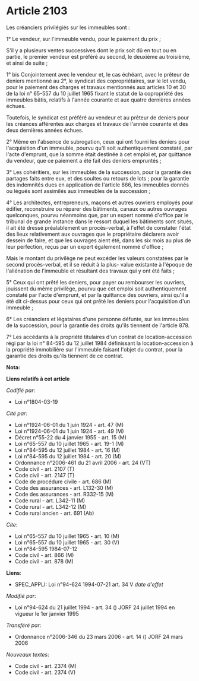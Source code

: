 # Article 2103

Les créanciers privilégiés sur les immeubles sont :

1° Le vendeur, sur l'immeuble vendu, pour le paiement du prix ;

S'il y a plusieurs ventes successives dont le prix soit dû en tout ou en partie, le premier vendeur est préféré au second, le
deuxième au troisième, et ainsi de suite ;

1° bis Conjointement avec le vendeur et, le cas échéant, avec le prêteur de deniers mentionné au 2°, le syndicat des
copropriétaires, sur le lot vendu, pour le paiement des charges et travaux mentionnés aux articles 10 et 30 de la loi n°
65-557 du 10 juillet 1965 fixant le statut de la copropriété des immeubles bâtis, relatifs à l'année courante et aux quatre
dernières années échues.

Toutefois, le syndicat est préféré au vendeur et au prêteur de deniers pour les créances afférentes aux charges et travaux de
l'année courante et des deux dernières années échues.

2° Même en l'absence de subrogation, ceux qui ont fourni les deniers pour l'acquisition d'un immeuble, pourvu qu'il soit
authentiquement constaté, par l'acte d'emprunt, que la somme était destinée à cet emploi et, par quittance du vendeur, que ce
paiement a été fait des deniers empruntés ;

3° Les cohéritiers, sur les immeubles de la succession, pour la garantie des partages faits entre eux, et des soultes ou
retours de lots ; pour la garantie des indemnités dues en application de l'article 866, les immeubles donnés ou légués sont
assimilés aux immeubles de la succession ;

4° Les architectes, entrepreneurs, maçons et autres ouvriers employés pour édifier, reconstruire ou réparer des bâtiments,
canaux ou autres ouvrages quelconques, pourvu néanmoins que, par un expert nommé d'office par le tribunal de grande instance
dans le ressort duquel les bâtiments sont situés, il ait été dressé préalablement un procès-verbal, à l'effet de constater
l'état des lieux relativement aux ouvrages que le propriétaire déclarera avoir dessein de faire, et que les ouvrages aient
été, dans les six mois au plus de leur perfection, reçus par un expert également nommé d'office ;

Mais le montant du privilège ne peut excéder les valeurs constatées par le second procès-verbal, et il se réduit à la plus-
value existante à l'époque de l'aliénation de l'immeuble et résultant des travaux qui y ont été faits ;

5° Ceux qui ont prêté les deniers, pour payer ou rembourser les ouvriers, jouissent du même privilège, pourvu que cet emploi
soit authentiquement constaté par l'acte d'emprunt, et par la quittance des ouvriers, ainsi qu'il a été dit ci-dessus pour
ceux qui ont prêté les deniers pour l'acquisition d'un immeuble ;

6° Les créanciers et légataires d'une personne défunte, sur les immeubles de la succession, pour la garantie des droits
qu'ils tiennent de l'article 878.

7° Les accédants à la propriété titulaires d'un contrat de location-accession régi par la loi n° 84-595 du 12 juillet 1984
définissant la location-accession à la propriété immobilière sur l'immeuble faisant l'objet du contrat, pour la garantie des
droits qu'ils tiennent de ce contrat.

**Nota:**



**Liens relatifs à cet article**

_Codifié par_:

  - Loi n°1804-03-19

_Cité par_:

  - Loi n°1924-06-01 du 1 juin 1924 - art. 47 (M)
  - Loi n°1924-06-01 du 1 juin 1924 - art. 49 (M)
  - Décret n°55-22 du 4 janvier 1955 - art. 15 (M)
  - Loi n°65-557 du 10 juillet 1965 - art. 19-1 (M)
  - Loi n°84-595 du 12 juillet 1984 - art. 16 (M)
  - Loi n°84-595 du 12 juillet 1984 - art. 20 (M)
  - Ordonnance n°2006-461 du 21 avril 2006 - art. 24 (VT)
  - Code civil - art. 2107 (T)
  - Code civil - art. 2147 (T)
  - Code de procédure civile - art. 686 (M)
  - Code des assurances - art. L132-30 (M)
  - Code des assurances - art. R332-15 (M)
  - Code rural - art. L342-11 (M)
  - Code rural - art. L342-12 (M)
  - Code rural ancien - art. 691 (Ab)

_Cite_:

  - Loi n°65-557 du 10 juillet 1965 - art. 10 (M)
  - Loi n°65-557 du 10 juillet 1965 - art. 30 (V)
  - Loi n°84-595 1984-07-12
  - Code civil - art. 866 (M)
  - Code civil - art. 878 (M)

**Liens**:

  - SPEC_APPLI: Loi n°94-624 1994-07-21 art. 34 V *date d'effet*

_Modifié par_:

  - Loi n°94-624 du 21 juillet 1994 - art. 34 () JORF 24 juillet 1994 en vigueur le 1er janvier 1995

_Transféré par_:

  - Ordonnance n°2006-346 du 23 mars 2006 - art. 14 () JORF 24 mars 2006

_Nouveaux textes_:

  - Code civil - art. 2374 (M)
  - Code civil - art. 2374 (V)

